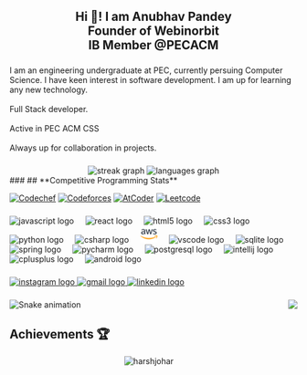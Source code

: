 <h2 align="center">Hi 👋! I am Anubhav Pandey <br>Founder of Webinorbit<br>IB Member @PECACM</h2>

###

<p align="left">I am an engineering undergraduate at PEC, currently persuing Computer Science. I have keen interest in software development. I am up for learning any new technology.<br><br>Full Stack developer.<br><br>Active in PEC ACM CSS<br><br>Always up for collaboration in projects.</p>

###

<div align="center">
  <img src="https://streak-stats.demolab.com?user=anubhavpandey27&locale=en&mode=daily&theme=dracula&hide_border=false&border_radius=5" height="150" alt="streak graph"  />
  <img src="https://github-readme-stats.vercel.app/api/top-langs?username=anubhavpandey27&locale=en&hide_title=false&layout=compact&card_width=320&langs_count=5&theme=dracula&hide_border=false" height="150" alt="languages graph"  />
</div>
###
## **Competitive Programming Stats** 

<a href="https://www.codechef.com/users/pandeyanubhav9"> ![Codechef](https://cp-logo.vercel.app/codechef/pandeyanubhav9)</a>  <a href="https://codeforces.com/profile/Anubhav_Pandey"> ![Codeforces](https://cp-logo.vercel.app/codeforces/Anubhav_Pandey)</a> <a href="https://atcoder.jp/users/Anubhav_Pandey"> ![AtCoder](https://cp-logo.vercel.app/atcoder/Anubhav_Pandey)</a> <a href="https://leetcode.com/pandeyanubhav271/"> ![Leetcode](https://cp-logo.vercel.app/leetcode/pandeyanubhav271)</a>


###

<div align="left">
  <img src="https://cdn.jsdelivr.net/gh/devicons/devicon/icons/javascript/javascript-original.svg" height="30" alt="javascript logo"  />
  <img width="12" />
  <img src="https://cdn.jsdelivr.net/gh/devicons/devicon/icons/react/react-original.svg" height="30" alt="react logo"  />
  <img width="12" />
  <img src="https://cdn.jsdelivr.net/gh/devicons/devicon/icons/html5/html5-original.svg" height="30" alt="html5 logo"  />
  <img width="12" />
  <img src="https://cdn.jsdelivr.net/gh/devicons/devicon/icons/css3/css3-original.svg" height="30" alt="css3 logo"  />
  <img width="12" />
  <img src="https://cdn.jsdelivr.net/gh/devicons/devicon/icons/python/python-original.svg" height="30" alt="python logo"  />
  <img width="12" />
  <img src="https://cdn.jsdelivr.net/gh/devicons/devicon/icons/csharp/csharp-original.svg" height="30" alt="csharp logo"  />
  <img width="12" />
  <img src="https://raw.githubusercontent.com/devicons/devicon/master/icons/amazonwebservices/amazonwebservices-original-wordmark.svg" height="30" alt="amazonwebservices logo"  />
  <img width="12" />
  <img src="https://cdn.jsdelivr.net/gh/devicons/devicon/icons/vscode/vscode-original.svg" height="30" alt="vscode logo"  />
  <img width="12" />
  <img src="https://cdn.jsdelivr.net/gh/devicons/devicon/icons/sqlite/sqlite-original.svg" height="30" alt="sqlite logo"  />
  <img width="12" />
  <img src="https://cdn.jsdelivr.net/gh/devicons/devicon/icons/spring/spring-original.svg" height="30" alt="spring logo"  />
  <img width="12" />
  <img src="https://cdn.jsdelivr.net/gh/devicons/devicon/icons/pycharm/pycharm-original.svg" height="30" alt="pycharm logo"  />
  <img width="12" />
  <img src="https://cdn.jsdelivr.net/gh/devicons/devicon/icons/postgresql/postgresql-original.svg" height="30" alt="postgresql logo"  />
  <img width="12" />
  <img src="https://cdn.jsdelivr.net/gh/devicons/devicon/icons/intellij/intellij-original.svg" height="30" alt="intellij logo"  />
  <img width="12" />
  <img src="https://cdn.jsdelivr.net/gh/devicons/devicon/icons/cplusplus/cplusplus-original.svg" height="30" alt="cplusplus logo"  />
  <img width="12" />
  <img src="https://cdn.jsdelivr.net/gh/devicons/devicon/icons/android/android-original.svg" height="30" alt="android logo"  />
</div>

###

<div align="left">
  <a href="https://www.instagram.com/pandeyanubhav003/" target="_blank">
    <img src="https://img.shields.io/static/v1?message=Instagram&logo=instagram&label=&color=E4405F&logoColor=white&labelColor=&style=for-the-badge" height="35" alt="instagram logo"  />
  </a>
  <a href="mailto:hpsj3112@gmail.com" target="_blank">
    <img src="https://img.shields.io/static/v1?message=Gmail&logo=gmail&label=&color=D14836&logoColor=white&labelColor=&style=for-the-badge" height="35" alt="gmail logo"  />
  </a>
  <a href="https://www.linkedin.com/in/anubhav3p/" target="_blank">
    <img src="https://img.shields.io/static/v1?message=LinkedIn&logo=linkedin&label=&color=0077B5&logoColor=white&labelColor=&style=for-the-badge" height="35" alt="linkedin logo"  />
  </a>
</div>

###

<img align="right" height="150" src="https://www.pokemon.com/static-assets/content-assets/cms2/img/pokedex/full/493.png"  />

###

<img src="https://raw.githubusercontent.com/anubhavpandey27/anubhavpandey27/output/snake.svg" alt="Snake animation" />
<h2 align="left">Achievements 🏆</h2>
<p align = "center"> <img src="https://github-profile-trophy.vercel.app/?username=anubhavpandey27&theme=darkhub" alt="harshjohar" /> </p>

###
